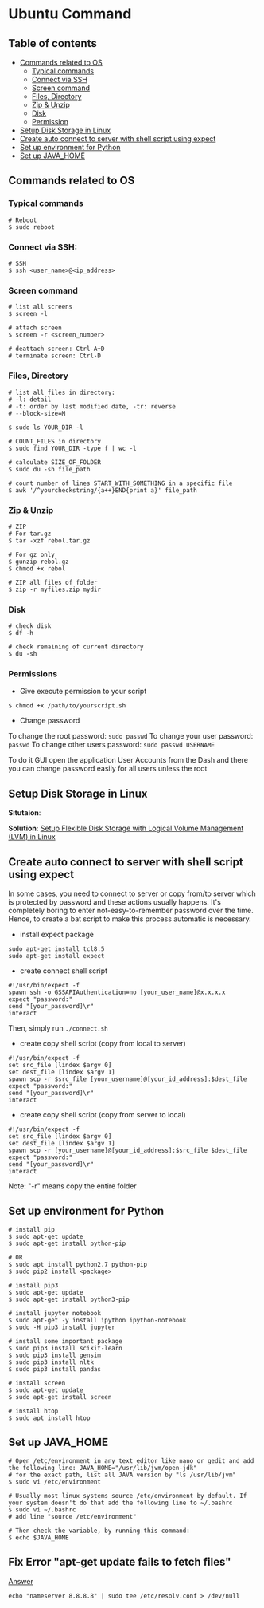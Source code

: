 # Ubuntu Command #

## Table of contents

* [Commands related to OS](#commands-related-to-os)
    - [Typical commands](#typical-commands)
    - [Connect via SSH](#connect-via-ssh)
    - [Screen command](#screen-command)
    - [Files, Directory](#files-directory)
    - [Zip & Unzip](#zip-unzip)
    - [Disk](#disk)
    - [Permission](#permissions)
* [Setup Disk Storage in Linux](#setup-disk-storage-in-linux)
* [Create auto connect to server with shell script using expect](#create-auto-connect-to-server-with-shell-script-using-expect)
* [Set up environment for Python](#set-up-environment-for-python)
* [Set up JAVA_HOME](#set-up-java_home)

## Commands related to OS

### Typical commands

```
# Reboot
$ sudo reboot
```

### Connect via SSH:

```
# SSH
$ ssh <user_name>@<ip_address>
```

### Screen command

```
# list all screens
$ screen -l

# attach screen
$ screen -r <screen_number>

# deattach screen: Ctrl-A+D
# terminate screen: Ctrl-D
```

### Files, Directory

```
# list all files in directory:
# -l: detail
# -t: order by last modified date, -tr: reverse
# --block-size=M

$ sudo ls YOUR_DIR -l

# COUNT_FILES in directory
$ sudo find YOUR_DIR -type f | wc -l

# calculate SIZE_OF_FOLDER
$ sudo du -sh file_path

# count number of lines START_WITH_SOMETHING in a specific file
$ awk '/^yourcheckstring/{a++}END{print a}' file_path
```

### Zip & Unzip

```
# ZIP
# For tar.gz
$ tar -xzf rebol.tar.gz

# For gz only
$ gunzip rebol.gz
$ chmod +x rebol

# ZIP all files of folder
$ zip -r myfiles.zip mydir
```

### Disk

```
# check disk
$ df -h

# check remaining of current directory
$ du -sh
```

### Permissions

* Give execute permission to your script

```
$ chmod +x /path/to/yourscript.sh
```

* Change password

To change the root password: `sudo passwd`
To change your user password: `passwd`
To change other users password: `sudo passwd USERNAME`

To do it GUI open the application User Accounts from the Dash and there you can change password easily for all users unless the root

## Setup Disk Storage in Linux

**Situtaion**:

**Solution**: [Setup Flexible Disk Storage with Logical Volume Management (LVM) in Linux](https://www.tecmint.com/create-lvm-storage-in-linux/)


## Create auto connect to server with shell script using expect
In some cases, you need to connect to server or copy from/to server which is protected by password and these actions usually happens. It's completely boring to enter not-easy-to-remember password over the time. Hence, to create a bat script to make this process automatic is necessary.

* install expect package
```
sudo apt-get install tcl8.5
sudo apt-get install expect
```

* create connect shell script
```
#!/usr/bin/expect -f
spawn ssh -o GSSAPIAuthentication=no [your_user_name]@x.x.x.x
expect "password:"
send "[your_password]\r"
interact
```

Then, simply run `./connect.sh`

* create copy shell script (copy from local to server)
```
#!/usr/bin/expect -f
set src_file [lindex $argv 0]
set dest_file [lindex $argv 1]
spawn scp -r $src_file [your_username]@[your_id_address]:$dest_file
expect "password:"
send "[your_password]\r"
interact
```

* create copy shell script (copy from server to local)
```
#!/usr/bin/expect -f
set src_file [lindex $argv 0]
set dest_file [lindex $argv 1]
spawn scp -r [your_username]@[your_id_address]:$src_file $dest_file
expect "password:"
send "[your_password]\r"
interact
```

Note: "-r" means copy the entire folder

## Set up environment for Python

```
# install pip
$ sudo apt-get update
$ sudo apt-get install python-pip

# OR
$ sudo apt install python2.7 python-pip
$ sudo pip2 install <package>

# install pip3
$ sudo apt-get update
$ sudo apt-get install python3-pip

# install jupyter notebook
$ sudo apt-get -y install ipython ipython-notebook
$ sudo -H pip3 install jupyter

# install some important package
$ sudo pip3 install scikit-learn
$ sudo pip3 install gensim
$ sudo pip3 install nltk
$ sudo pip3 install pandas

# install screen
$ sudo apt-get update
$ sudo apt-get install screen

# install htop
$ sudo apt install htop

```

## Set up JAVA_HOME

```
# Open /etc/environment in any text editor like nano or gedit and add the following line: JAVA_HOME="/usr/lib/jvm/open-jdk"
# for the exact path, list all JAVA version by "ls /usr/lib/jvm"
$ sudo vi /etc/environment

# Usually most linux systems source /etc/environment by default. If your system doesn't do that add the following line to ~/.bashrc
$ sudo vi ~/.bashrc
# add line "source /etc/environment"

# Then check the variable, by running this command:
$ echo $JAVA_HOME
```

## Fix Error "apt-get update fails to fetch files"

[Answer](https://askubuntu.com/questions/91543/apt-get-update-fails-to-fetch-files-temporary-failure-resolving-error)
```
echo "nameserver 8.8.8.8" | sudo tee /etc/resolv.conf > /dev/null
```
